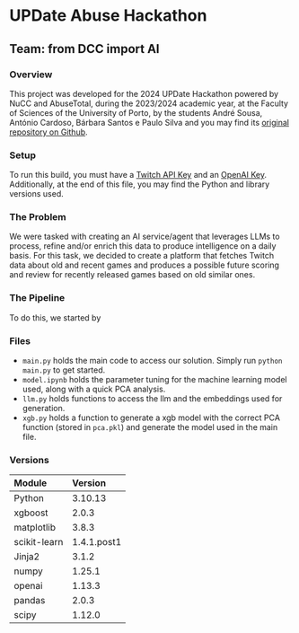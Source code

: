 # UPDate Abuse Hackathon
## Team: from DCC import AI


### Overview

This project was developed for the 2024 UPDate Hackathon powered by NuCC and AbuseTotal, during the 2023/2024 academic year, at the Faculty of Sciences of the University of Porto, by the students André Sousa, António Cardoso, Bárbara Santos e Paulo Silva and you may find its [original repository on Github](https://github.com/ToniCardosooo/UPdate-Hackthon-from-DCC-import-AI).


### Setup

To run this build, you must have a [Twitch API Key](https://api-docs.igdb.com/#getting-started) and an [OpenAI Key](https://platform.openai.com/api-keys). Additionally, at the end of this file, you may find the Python and library versions used.


### The Problem

We were tasked with creating an AI service/agent that leverages LLMs to process, refine and/or enrich this data to produce intelligence on a daily basis. For this task, we decided to create a platform that fetches Twitch data about old and recent games and produces a possible future scoring and review for recently released games based on old similar ones.

### The Pipeline

To do this, we started by 

### Files

- `main.py` holds the main code to access our solution. Simply run `python main.py` to get started.
- `model.ipynb` holds the parameter tuning for the machine learning model used, along with a quick PCA analysis.
- `llm.py` holds functions to access the llm and the embeddings used for generation.
- `xgb.py` holds a function to generate a xgb model with the correct PCA function (stored in `pca.pkl`) and generate the model used in the main file.


### Versions

| Module | Version |
|:--------|:--------|
| Python | 3.10.13 |
| xgboost | 2.0.3 |
| matplotlib | 3.8.3 |
| scikit-learn | 1.4.1.post1 |
| Jinja2 | 3.1.2 |
| numpy | 1.25.1 |
| openai | 1.13.3 |
| pandas | 2.0.3 |
| scipy | 1.12.0 |
